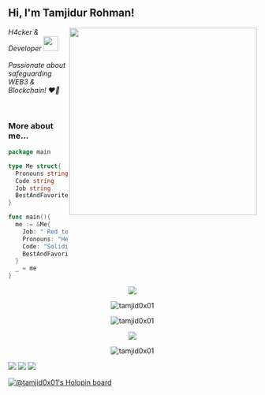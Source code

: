 <h2> Hi, I'm Tamjidur Rohman!</h2>
<img align='right' src="https://github-readme-stats-sigma-five.vercel.app/api?username=tamjid0x01&show_icons=true&theme=radical" width="380">
<p><em>  H4cker & Developer  <img src="https://media.giphy.com/media/WUlplcMpOCEmTGBtBW/giphy.gif" width="30"><br><br>
Passionate about safeguarding WEB3 & Blockchain! ❤️🔐 
    </em></p>

<br>


### More about me...
```go
package main

type Me struct{
  Pronouns string
  Code string
  Job string
  BestAndFavoriteSkill string
}

func main(){
  me := &Me{
    Job: " Red team that aims for a purple team.",
    Pronouns: "He/Him",
    Code: "Solidity, Go and Python and Everythings",
    BestAndFavoriteSkill: "Smart contract Security, Web Hacking :D"
  }
  _ = me
}
```

<p align="center">
  <a href="https://github.com/fairyland0926"><img src="https://readme-typing-svg.herokuapp.com/?lines=H4cker%20%26%20Developer;%20Smart%20Contract%20Security%20Auditor;Always%20learning%20new%20tech&font=Input&center=true&width=750&height=120&color=4cdd0b&vCenter=true&size=40%15"></a>
</p>
   
   <p align="center">

 <img src="https://github-profile-trophy.vercel.app/?username=tamjid0x01&theme=matrix&row=1" alt="tamjid0x01" />
</p>

   <p align="center">
 <img src="https://komarev.com/ghpvc/?username=tamjid0x01&label=Views&color=lightgrey&style=flat-square" alt="tamjid0x01" /> 
 </p>
 
 <p align="center">

<a href="https://github.com/anuraghazra/github-readme-stats">
  <img align="center" src="https://github-readme-stats.vercel.app/api/top-langs/?username=tamjid0x01&layout=compact&langs_count=8&theme=omni&hide_border=true" />
</a>
  </p>
 <p align="center">
<img align="center" src="https://github-readme-streak-stats.herokuapp.com/?user=tamjid0x01&theme=omni&hide_border=true" alt="tamjid0x01" />

   </p>
   
[![](https://img.shields.io/twitter/follow/tamjid0x01?color=gray&logo=twitter&label=%40tamjid0x01&style=flat)](https://twitter.com/tamjid0x01)
[![](https://img.shields.io/github/followers/tamjid0x01?color=gray&label=%40tamjid0x01&logo=GitHub)](https://github.com/tamjid0x01)
[![](https://img.shields.io/github/stars/tamjid0x01?color=gray&logo=GitHub)](https://github.com/tamjid0x01)


   
[![@tamjid0x01's Holopin board](https://holopin.io/api/user/board?user=tamjid0x01)](https://holopin.io/@tamjid0x01)




